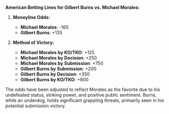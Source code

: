 **American Betting Lines for Gilbert Burns vs. Michael Morales:**

1. **Moneyline Odds:**
   - **Michael Morales**: -165
   - **Gilbert Burns**: +135

2. **Method of Victory:**
   - **Michael Morales by KO/TKO**: +125
   - **Michael Morales by Decision**: +250
   - **Michael Morales by Submission**: +750
   - **Gilbert Burns by Submission**: +200
   - **Gilbert Burns by Decision**: +350
   - **Gilbert Burns by KO/TKO**: +800

The odds have been adjusted to reflect Morales as the favorite due to his undefeated status, striking power, and positive public sentiment. Burns, while an underdog, holds significant grappling threats, primarily seen in his potential submission victory.